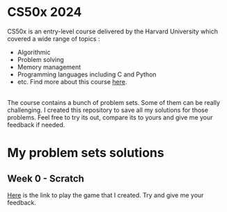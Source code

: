 # CS50x 2024
CS50x is an entry-level course delivered by the Harvard University which covered a wide range of topics :
- Algorithmic
- Problem solving
- Memory management
- Programming languages including C and Python
- etc.
Find more about this course [here][CS50x_material].
<br>
The course contains a bunch of problem sets. Some of them can be really challenging.
I created this repository to save all my solutions for those problems. Feel free to try its out, compare its to yours and give me your feedback if needed.

# My problem sets solutions
## Week 0 \- Scratch
[Here][PS_0] is the link to play the game that I created. Try and give me your feedback.



[CS50x_material]: https://cs50.harvard.edu/x/2024/
[PS_0]: https://scratch.mit.edu/projects/964623455/

